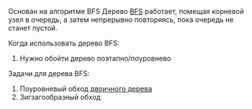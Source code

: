 Основан на алгоритме BFS
Дерево [BFS](BFS) работает, помещая корневой узел в очередь, а затем непрерывно повторяясь, пока очередь не станет пустой.

Когда использовать дерево BFS:
1. Нужно обойти дерево поэтапно/поуровнево

Задачи для дерева BFS:
1. Поуровневый обход [двоичного дерева](Binary%20Search%20Tree.md)
2. Зигзагообразный обход